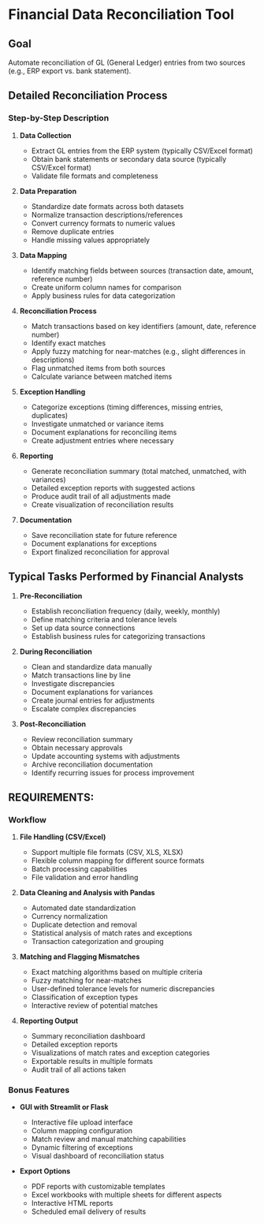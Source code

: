 # Financial Data Reconciliation Tool

## Goal
Automate reconciliation of GL (General Ledger) entries from two sources (e.g., ERP export vs. bank statement).

## Detailed Reconciliation Process

### Step-by-Step Description
1. **Data Collection**
   - Extract GL entries from the ERP system (typically CSV/Excel format)
   - Obtain bank statements or secondary data source (typically CSV/Excel format)
   - Validate file formats and completeness

2. **Data Preparation**
   - Standardize date formats across both datasets
   - Normalize transaction descriptions/references
   - Convert currency formats to numeric values
   - Remove duplicate entries
   - Handle missing values appropriately

3. **Data Mapping**
   - Identify matching fields between sources (transaction date, amount, reference number)
   - Create uniform column names for comparison
   - Apply business rules for data categorization

4. **Reconciliation Process**
   - Match transactions based on key identifiers (amount, date, reference number)
   - Identify exact matches
   - Apply fuzzy matching for near-matches (e.g., slight differences in descriptions)
   - Flag unmatched items from both sources
   - Calculate variance between matched items

5. **Exception Handling**
   - Categorize exceptions (timing differences, missing entries, duplicates)
   - Investigate unmatched or variance items
   - Document explanations for reconciling items
   - Create adjustment entries where necessary

6. **Reporting**
   - Generate reconciliation summary (total matched, unmatched, with variances)
   - Detailed exception reports with suggested actions
   - Produce audit trail of all adjustments made
   - Create visualization of reconciliation results

7. **Documentation**
   - Save reconciliation state for future reference
   - Document explanations for exceptions
   - Export finalized reconciliation for approval

## Typical Tasks Performed by Financial Analysts

1. **Pre-Reconciliation**
   - Establish reconciliation frequency (daily, weekly, monthly)
   - Define matching criteria and tolerance levels
   - Set up data source connections
   - Establish business rules for categorizing transactions

2. **During Reconciliation**
   - Clean and standardize data manually
   - Match transactions line by line
   - Investigate discrepancies
   - Document explanations for variances
   - Create journal entries for adjustments
   - Escalate complex discrepancies

3. **Post-Reconciliation**
   - Review reconciliation summary
   - Obtain necessary approvals
   - Update accounting systems with adjustments
   - Archive reconciliation documentation
   - Identify recurring issues for process improvement

## REQUIREMENTS: 

### Workflow
1. **File Handling (CSV/Excel)**
   - Support multiple file formats (CSV, XLS, XLSX)
   - Flexible column mapping for different source formats
   - Batch processing capabilities
   - File validation and error handling

2. **Data Cleaning and Analysis with Pandas**
   - Automated date standardization
   - Currency normalization
   - Duplicate detection and removal
   - Statistical analysis of match rates and exceptions
   - Transaction categorization and grouping

3. **Matching and Flagging Mismatches**
   - Exact matching algorithms based on multiple criteria
   - Fuzzy matching for near-matches
   - User-defined tolerance levels for numeric discrepancies
   - Classification of exception types
   - Interactive review of potential matches

4. **Reporting Output**
   - Summary reconciliation dashboard
   - Detailed exception reports
   - Visualizations of match rates and exception categories
   - Exportable results in multiple formats
   - Audit trail of all actions taken

### Bonus Features
- **GUI with Streamlit or Flask**
  - Interactive file upload interface
  - Column mapping configuration
  - Match review and manual matching capabilities
  - Dynamic filtering of exceptions
  - Visual dashboard of reconciliation status

- **Export Options**
  - PDF reports with customizable templates
  - Excel workbooks with multiple sheets for different aspects
  - Interactive HTML reports
  - Scheduled email delivery of results

